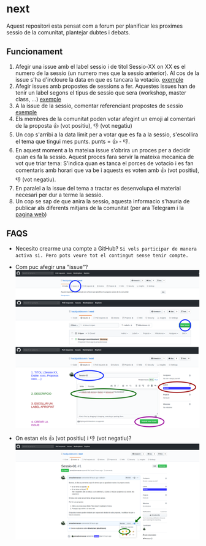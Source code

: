 # next
Aquest repositori esta pensat com a forum per planificar les proximes sessio de la comunitat, plantejar dubtes i debats.

## Funcionament

1. Afegir una issue amb el label sessio i de titol Sessio-XX on XX es el numero de la sessio (un numero mes que la sessio anterior). Al cos de la issue s'ha d'incloure la data en que es tancara la votacio. [exemple](https://github.com/hackjustdesvern/next/issues/1)
2. Afegir issues amb propostes de sessions a fer. Aquestes issues han de tenir un label segons el tipus de sessio que sera (workshop, master class, ...) [exemple](https://github.com/hackjustdesvern/next/issues/2)
3. A la issue de la sessio, comentar referenciant propostes de sessio [exemple](https://github.com/hackjustdesvern/next/issues/1#issuecomment-559729916)
4. Els membres de la comunitat poden votar afegint un emoji al comentari de la proposta :+1: (vot positiu), :-1: (vot negatiu)
5. Un cop s'arribi a la data limit per a votar que es fa a la sessio, s'escollira el tema que tingui mes punts. punts = :+1: - :-1:.
6. En aquest moment a la mateixa issue s'obrira un proces per a decidir quan es fa la sessio. Aquest proces fara servir la mateixa mecanica de vot que triar tema: S'indica quan es tanca el porces de votacio i es fan comentaris amb horari que va be i aquests es voten amb :+1: (vot positiu), :-1: (vot negatiu).
7. En paralel a la issue del tema a tractar es desenvolupa el material necesari per dur a terme la sessio.
8. Un cop se sap de que anira la sessio, aquesta informacio s'hauria de publicar als diferents mitjans de la comunitat (per ara Telegram i la [pagina web](https://hackjustdesvern.github.io))

## FAQS

* Necesito crearme una compte a GitHub?
`Si vols participar de manera activa si. Pero pots veure tot el contingut sense tenir compte.`

* Com puc afegir una "issue"?
![Segueix aquests passos:](assets/FAQS/FAQS_crear-issue.png?raw=true "Crear issue")

* On estan els :+1: (vot positiu) i :-1: (vot negatiu)?
![Segueix aquests passos:](assets/FAQS/FAQS_votar.png?raw=true "Votar")
